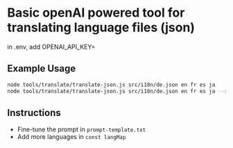 # Basic openAI powered tool for translating language files (json)

in .env, add OPENAI_API_KEY=

## Example Usage

```bash
node tools/translate/translate-json.js src/i18n/de.json en fr es ja
node tools/translate/translate-json.js src/i18n/de.json en fr es ja --skip-existing # for adding new keys only
```

## Instructions

- Fine-tune the prompt in `prompt-template.txt`
- Add more languages in `const langMap`
